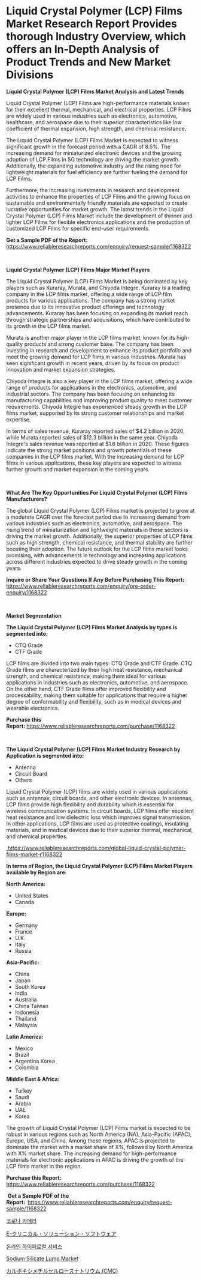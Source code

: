 <p><h1>Liquid Crystal Polymer (LCP) Films Market Research Report Provides thorough Industry Overview, which offers an In-Depth Analysis of Product Trends and New Market Divisions</h1></p><p><strong>Liquid Crystal Polymer (LCP) Films Market Analysis and Latest Trends</strong></p>
<p><p>Liquid Crystal Polymer (LCP) Films are high-performance materials known for their excellent thermal, mechanical, and electrical properties. LCP Films are widely used in various industries such as electronics, automotive, healthcare, and aerospace due to their superior characteristics like low coefficient of thermal expansion, high strength, and chemical resistance.</p><p>The Liquid Crystal Polymer (LCP) Films Market is expected to witness significant growth in the forecast period with a CAGR of 8.5%. The increasing demand for miniaturized electronic devices and the growing adoption of LCP Films in 5G technology are driving the market growth. Additionally, the expanding automotive industry and the rising need for lightweight materials for fuel efficiency are further fueling the demand for LCP Films.</p><p>Furthermore, the increasing investments in research and development activities to enhance the properties of LCP Films and the growing focus on sustainable and environmentally friendly materials are expected to create lucrative opportunities for market growth. The latest trends in the Liquid Crystal Polymer (LCP) Films Market include the development of thinner and lighter LCP Films for flexible electronics applications and the production of customized LCP Films for specific end-user requirements.</p></p>
<p><strong>Get a Sample PDF of the Report:&nbsp;</strong> <a href="https://www.reliableresearchreports.com/enquiry/request-sample/1168322">https://www.reliableresearchreports.com/enquiry/request-sample/1168322</a></p>
<p>&nbsp;</p>
<p><strong>Liquid Crystal Polymer (LCP) Films Major Market Players</strong></p>
<p><p>The Liquid Crystal Polymer (LCP) Films Market is being dominated by key players such as Kuraray, Murata, and Chiyoda Integre. Kuraray is a leading company in the LCP films market, offering a wide range of LCP film products for various applications. The company has a strong market presence due to its innovative product offerings and technology advancements. Kuraray has been focusing on expanding its market reach through strategic partnerships and acquisitions, which have contributed to its growth in the LCP films market.</p><p>Murata is another major player in the LCP films market, known for its high-quality products and strong customer base. The company has been investing in research and development to enhance its product portfolio and meet the growing demand for LCP films in various industries. Murata has seen significant growth in recent years, driven by its focus on product innovation and market expansion strategies.</p><p>Chiyoda Integre is also a key player in the LCP films market, offering a wide range of products for applications in the electronics, automotive, and industrial sectors. The company has been focusing on enhancing its manufacturing capabilities and improving product quality to meet customer requirements. Chiyoda Integre has experienced steady growth in the LCP films market, supported by its strong customer relationships and market expertise.</p><p>In terms of sales revenue, Kuraray reported sales of $4.2 billion in 2020, while Murata reported sales of $12.3 billion in the same year. Chiyoda Integre's sales revenue was reported at $1.6 billion in 2020. These figures indicate the strong market positions and growth potentials of these companies in the LCP films market. With the increasing demand for LCP films in various applications, these key players are expected to witness further growth and market expansion in the coming years.</p></p>
<p>&nbsp;</p>
<p><strong>What Are The Key Opportunities For Liquid Crystal Polymer (LCP) Films Manufacturers?</strong></p>
<p><p>The global Liquid Crystal Polymer (LCP) Films market is projected to grow at a moderate CAGR over the forecast period due to increasing demand from various industries such as electronics, automotive, and aerospace. The rising trend of miniaturization and lightweight materials in these sectors is driving the market growth. Additionally, the superior properties of LCP films such as high strength, chemical resistance, and thermal stability are further boosting their adoption. The future outlook for the LCP films market looks promising, with advancements in technology and increasing applications across different industries expected to drive steady growth in the coming years.</p></p>
<p><strong>Inquire or Share Your Questions If Any Before Purchasing This Report:</strong> <a href="https://www.reliableresearchreports.com/enquiry/pre-order-enquiry/1168322">https://www.reliableresearchreports.com/enquiry/pre-order-enquiry/1168322</a></p>
<p>&nbsp;</p>
<p><strong>Market Segmentation</strong></p>
<p><strong>The Liquid Crystal Polymer (LCP) Films Market Analysis by types is segmented into:</strong></p>
<p><ul><li>CTQ Grade</li><li>CTF Grade</li></ul></p>
<p><p>LCP films are divided into two main types: CTQ Grade and CTF Grade. CTQ Grade films are characterized by their high heat resistance, mechanical strength, and chemical resistance, making them ideal for various applications in industries such as electronics, automotive, and aerospace. On the other hand, CTF Grade films offer improved flexibility and processability, making them suitable for applications that require a higher degree of conformability and flexibility, such as in medical devices and wearable electronics.</p></p>
<p><strong>Purchase this Report:&nbsp;</strong><a href="https://www.reliableresearchreports.com/purchase/1168322">https://www.reliableresearchreports.com/purchase/1168322</a></p>
<p>&nbsp;</p>
<p><strong>The Liquid Crystal Polymer (LCP) Films Market Industry Research by Application is segmented into:</strong></p>
<p><ul><li>Antenna</li><li>Circuit Board</li><li>Others</li></ul></p>
<p><p>Liquid Crystal Polymer (LCP) films are widely used in various applications such as antennas, circuit boards, and other electronic devices. In antennas, LCP films provide high flexibility and durability which is essential for wireless communication systems. In circuit boards, LCP films offer excellent heat resistance and low dielectric loss which improves signal transmission. In other applications, LCP films are used as protective coatings, insulating materials, and in medical devices due to their superior thermal, mechanical, and chemical properties.</p></p>
<p><a href="https://www.reliableresearchreports.com/global-liquid-crystal-polymer-films-market-r1168322">&nbsp;https://www.reliableresearchreports.com/global-liquid-crystal-polymer-films-market-r1168322</a></p>
<p><strong>In terms of Region, the Liquid Crystal Polymer (LCP) Films Market Players available by Region are:</strong></p>
<p>
    <p> <strong> North America: </strong>
        <ul>
            <li>United States</li>
            <li>Canada</li>
        </ul>
        </p> 
    <p> <strong> Europe: </strong>
        <ul>
            <li>Germany</li>
            <li>France</li>
            <li>U.K.</li>
            <li>Italy</li>
            <li>Russia</li>
        </ul>
        </p> 
    <p> <strong> Asia-Pacific: </strong>
        <ul>
            <li>China</li>
            <li>Japan</li>
            <li>South Korea</li>
            <li>India</li>
            <li>Australia</li>
            <li>China Taiwan</li>
            <li>Indonesia</li>
            <li>Thailand</li>
            <li>Malaysia</li>
        </ul>
        </p> 
    <p> <strong> Latin America: </strong>
        <ul>
            <li>Mexico</li>
            <li>Brazil</li>
            <li>Argentina Korea</li>
            <li>Colombia</li>
        </ul>
        </p> 
    <p> <strong> Middle East & Africa: </strong>
        <ul>
            <li>Turkey</li>
            <li>Saudi</li>
            <li>Arabia</li>
            <li>UAE</li>
            <li>Korea</li>
        </ul>
    </p>
    </p>
<p><p>The growth of Liquid Crystal Polymer (LCP) Films market is expected to be robust in various regions such as North America (NA), Asia-Pacific (APAC), Europe, USA, and China. Among these regions, APAC is projected to dominate the market with a market share of X%, followed by North America with X% market share. The increasing demand for high-performance materials for electronic applications in APAC is driving the growth of the LCP films market in the region.</p></p>
<p><strong>Purchase this Report: </strong><a href="https://www.reliableresearchreports.com/purchase/1168322">https://www.reliableresearchreports.com/purchase/1168322</a></p>
<p>&nbsp;<strong>Get a Sample PDF of the Report:&nbsp;&nbsp;</strong><a href="https://www.reliableresearchreports.com/enquiry/request-sample/1168322">https://www.reliableresearchreports.com/enquiry/request-sample/1168322</a></p>
<p><strong></strong></p>
<p><p><a href="https://github.com/vsr06p4p49/Market-Research-Report-List-2/blob/main/7707449145930.md">코로나 카메라</a></p><p><a href="https://medium.com/@jacobkelly525/%E6%AC%A1%E3%81%AE%E6%96%87%E3%82%92%E6%97%A5%E6%9C%AC%E8%AA%9E%E3%81%AB%E7%BF%BB%E8%A8%B3%E3%81%97%E3%81%BE%E3%81%99-%E8%A3%BD%E5%93%81%E3%82%BF%E3%82%A4%E3%83%97%E5%88%A5-%E3%82%A2%E3%83%97%E3%83%AA%E3%82%B1%E3%83%BC%E3%82%B7%E3%83%A7%E3%83%B3%E5%88%A5-%E5%9C%B0%E5%9F%9F%E5%88%A5%E3%81%AE%E3%82%B0%E3%83%AD%E3%83%BC%E3%83%90%E3%83%AB%E9%9B%BB%E5%AD%90%E8%87%A8%E5%BA%8A%E3%82%BD%E3%83%AA%E3%83%A5%E3%83%BC%E3%82%B7%E3%83%A7%E3%83%B3%E3%82%BD%E3%83%95%E3%83%88%E3%82%A6%E3%82%A7%E3%82%A2%E5%B8%82%E5%A0%B4%E3%81%AE%E3%82%B5%E3%82%A4%E3%82%BA%E3%81%A8%E3%82%B7%E3%82%A7%E3%82%A2%E5%88%86%E6%9E%90-%E4%BA%88%E6%B8%AC-2024%E5%B9%B4-2031%E5%B9%B4-c8073d1c6ab0">E-クリニカル・ソリューション・ソフトウェア</a></p><p><a href="https://medium.com/@kaliwatsica/%EC%98%A8%EB%9D%BC%EC%9D%B8-%ED%95%98%EC%9D%B4%ED%8D%BC%EB%A1%9C%EC%BB%AC-%EC%84%9C%EB%B9%84%EC%8A%A4-%EC%8B%9C%EC%9E%A5-%EC%A0%90%EC%9C%A0%EC%9C%A8-%EA%B7%9C%EB%AA%A8-%ED%8A%B8%EB%A0%8C%EB%93%9C-%EC%82%B0%EC%97%85-%EB%B6%84%EC%84%9D-%EB%B3%B4%EA%B3%A0%EC%84%9C-%EC%9D%91%EC%9A%A9-%ED%94%84%EB%A1%9C%EA%B7%B8%EB%9E%A8-%EA%B0%9C%EC%9D%B8-%EB%B9%84%EC%A6%88%EB%8B%88%EC%8A%A4-%EC%9C%A0%ED%98%95%EC%97%90-%EB%94%B0%EB%9D%BC-%EC%9D%8C%EC%8B%9D-%EC%A3%BC%EB%AC%B8-%EC%8B%9D%EB%A3%8C%ED%92%88-%EC%A3%BC%EB%AC%B8-%ED%99%88-%EC%9C%A0%ED%8B%B8%EB%A6%AC%ED%8B%B0-%EC%84%9C%EB%B9%84%EC%8A%A4-17569e40b7e6">온라인 하이퍼로컬 서비스</a></p><p><a href="https://github.com/janetchuadff364/Market-Research-Report-List-1/blob/main/sodium-silicate-lump-market.md">Sodium Silicate Lump Market</a></p><p><a href="https://github.com/NikitaBruen/Market-Research-Report-List-1/blob/main/9102515139584.md">カルボキシメチルセルロースナトリウム (CMC)</a></p></p>